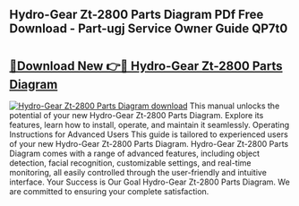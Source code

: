 ## Hydro-Gear Zt-2800 Parts Diagram PDf Free Download - Part-ugj Service Owner Guide QP7t0

# <h2><a href="http://dfnvdg.blite.top/?on=Hydro-Gear+Zt-2800+Parts+Diagram">🔗Download New 👉🔴 Hydro-Gear Zt-2800 Parts Diagram</a></h2>

[![Hydro-Gear Zt-2800 Parts Diagram download](https://i.imgur.com/lujVjoI.png)](http://dfnvdg.blite.top/?on=Hydro-Gear+Zt-2800+Parts+Diagram)
This manual unlocks the potential of your new Hydro-Gear Zt-2800 Parts Diagram. Explore its features, learn how to install, operate, and maintain it seamlessly. Operating Instructions for Advanced Users This guide is tailored to experienced users of your new Hydro-Gear Zt-2800 Parts Diagram. Hydro-Gear Zt-2800 Parts Diagram comes with a range of advanced features, including object detection, facial recognition, customizable settings, and real-time monitoring, all easily controlled through the user-friendly and intuitive interface. Your Success is Our Goal Hydro-Gear Zt-2800 Parts Diagram. We are committed to ensuring your complete satisfaction.

